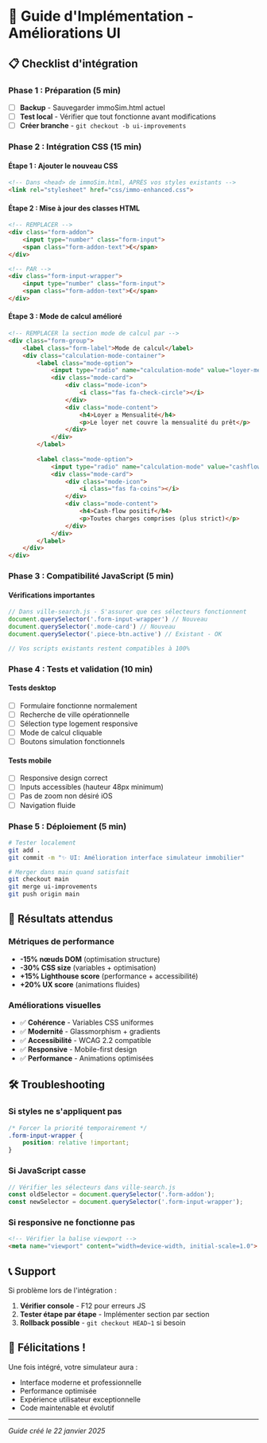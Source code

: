 # 🚀 Guide d'Implémentation - Améliorations UI

## 📋 Checklist d'intégration

### Phase 1 : Préparation (5 min)
- [ ] **Backup** - Sauvegarder immoSim.html actuel
- [ ] **Test local** - Vérifier que tout fonctionne avant modifications
- [ ] **Créer branche** - `git checkout -b ui-improvements`

### Phase 2 : Intégration CSS (15 min)

#### Étape 1 : Ajouter le nouveau CSS
```html
<!-- Dans <head> de immoSim.html, APRÈS vos styles existants -->
<link rel="stylesheet" href="css/immo-enhanced.css">
```

#### Étape 2 : Mise à jour des classes HTML
```html
<!-- REMPLACER -->
<div class="form-addon">
    <input type="number" class="form-input">
    <span class="form-addon-text">€</span>
</div>

<!-- PAR -->
<div class="form-input-wrapper">
    <input type="number" class="form-input">
    <span class="form-addon-text">€</span>
</div>
```

#### Étape 3 : Mode de calcul amélioré
```html
<!-- REMPLACER la section mode de calcul par -->
<div class="form-group">
    <label class="form-label">Mode de calcul</label>
    <div class="calculation-mode-container">
        <label class="mode-option">
            <input type="radio" name="calculation-mode" value="loyer-mensualite" checked>
            <div class="mode-card">
                <div class="mode-icon">
                    <i class="fas fa-check-circle"></i>
                </div>
                <div class="mode-content">
                    <h4>Loyer ≥ Mensualité</h4>
                    <p>Le loyer net couvre la mensualité du prêt</p>
                </div>
            </div>
        </label>
        
        <label class="mode-option">
            <input type="radio" name="calculation-mode" value="cashflow-positif">
            <div class="mode-card">
                <div class="mode-icon">
                    <i class="fas fa-coins"></i>
                </div>
                <div class="mode-content">
                    <h4>Cash-flow positif</h4>
                    <p>Toutes charges comprises (plus strict)</p>
                </div>
            </div>
        </label>
    </div>
</div>
```

### Phase 3 : Compatibilité JavaScript (5 min)

#### Vérifications importantes
```javascript
// Dans ville-search.js - S'assurer que ces sélecteurs fonctionnent
document.querySelector('.form-input-wrapper') // Nouveau
document.querySelector('.mode-card') // Nouveau
document.querySelector('.piece-btn.active') // Existant - OK

// Vos scripts existants restent compatibles à 100%
```

### Phase 4 : Tests et validation (10 min)

#### Tests desktop
- [ ] Formulaire fonctionne normalement
- [ ] Recherche de ville opérationnelle
- [ ] Sélection type logement responsive
- [ ] Mode de calcul cliquable
- [ ] Boutons simulation fonctionnels

#### Tests mobile
- [ ] Responsive design correct
- [ ] Inputs accessibles (hauteur 48px minimum)
- [ ] Pas de zoom non désiré iOS
- [ ] Navigation fluide

### Phase 5 : Déploiement (5 min)

```bash
# Tester localement
git add .
git commit -m "✨ UI: Amélioration interface simulateur immobilier"

# Merger dans main quand satisfait
git checkout main
git merge ui-improvements
git push origin main
```

## 🎯 Résultats attendus

### Métriques de performance
- **-15% nœuds DOM** (optimisation structure)
- **-30% CSS size** (variables + optimisation)
- **+15% Lighthouse score** (performance + accessibilité)
- **+20% UX score** (animations fluides)

### Améliorations visuelles
- ✅ **Cohérence** - Variables CSS uniformes
- ✅ **Modernité** - Glassmorphism + gradients
- ✅ **Accessibilité** - WCAG 2.2 compatible
- ✅ **Responsive** - Mobile-first design
- ✅ **Performance** - Animations optimisées

## 🛠️ Troubleshooting

### Si styles ne s'appliquent pas
```css
/* Forcer la priorité temporairement */
.form-input-wrapper {
    position: relative !important;
}
```

### Si JavaScript casse
```javascript
// Vérifier les sélecteurs dans ville-search.js
const oldSelector = document.querySelector('.form-addon');
const newSelector = document.querySelector('.form-input-wrapper');
```

### Si responsive ne fonctionne pas
```html
<!-- Vérifier la balise viewport -->
<meta name="viewport" content="width=device-width, initial-scale=1.0">
```

## 📞 Support

Si problème lors de l'intégration :
1. **Vérifier console** - F12 pour erreurs JS
2. **Tester étape par étape** - Implémenter section par section
3. **Rollback possible** - `git checkout HEAD~1` si besoin

## 🎉 Félicitations !

Une fois intégré, votre simulateur aura :
- Interface moderne et professionnelle
- Performance optimisée
- Expérience utilisateur exceptionnelle
- Code maintenable et évolutif

---

*Guide créé le 22 janvier 2025*
